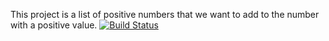 This project is a list of positive numbers that we want to add to the number with a positive value.
[![Build Status](https://travis-ci.com/hikmeterz/Hikmet_Terzioglu_Part2_project.svg?branch=main)](https://travis-ci.com/hikmeterz/Hikmet_Terzioglu_Part2_project)
